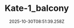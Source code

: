 ---
title: "Kate-1_balcony"
description: ""
image: "/uploads/photos/1761814299255-Kate-1_balcony.webp"
display: "/uploads/photos/1761814299255-Kate-1_balcony-display.webp"
thumbnail: "/uploads/photos/1761814299255-Kate-1_balcony-thumb.webp"
width: 4912
height: 7360
featured: false
date: 2025-10-30T08:51:39.258Z
order: 0
---